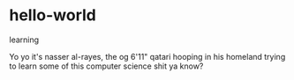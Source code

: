 # hello-world
learning 

Yo yo it's nasser al-rayes, the og 6'11" qatari hooping in his homeland trying to learn some of this computer science shit ya know?
